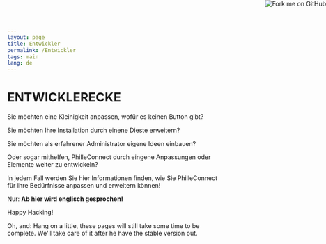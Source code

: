 ```yaml
---
layout: page
title: Entwickler
permalink: /Entwickler
tags: main
lang: de
---
```


# **ENTWICKLER**ECKE

Sie möchten eine Kleinigkeit anpassen, wofür es keinen Button gibt?

Sie möchten Ihre Installation durch einene Dieste erweitern?

Sie möchten als erfahrener Administrator eigene Ideen einbauen?

Oder sogar mithelfen, PhilleConnect durch eingene Anpassungen oder Elemente weiter zu entwickeln?

In jedem Fall werden Sie hier Informationen finden, wie Sie PhilleConnect für Ihre Bedürfnisse anpassen und erweitern können!

Nur: **Ab hier wird englisch gesprochen!**

Happy Hacking!



Oh, and: Hang on a little, these pages will still take some time to be complete. We'll take care of it after he have the stable version out.


<a href="https://github.com/philleconnect"><img style="position: absolute; top: 0; right: 0; border: 0;" src="https://camo.githubusercontent.com/e7bbb0521b397edbd5fe43e7f760759336b5e05f/68747470733a2f2f73332e616d617a6f6e6177732e636f6d2f6769746875622f726962626f6e732f666f726b6d655f72696768745f677265656e5f3030373230302e706e67" alt="Fork me on GitHub" data-canonical-src="https://s3.amazonaws.com/github/ribbons/forkme_right_green_007200.png"></a>
